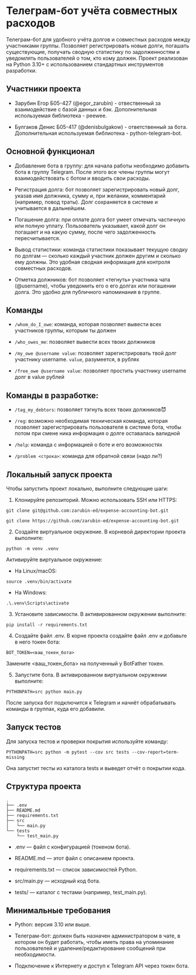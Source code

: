 # Телеграм-бот учёта совместных расходов

Телеграм-бот для удобного учёта долгов и совместных расходов между участниками группы. Позволяет регистрировать новые долги, погашать существующие, получать сводную статистику по задолженностям и уведомлять пользователей о том, кто кому должен. Проект реализован на Python 3.10+ с использованием стандартных инструментов разработки.

## Участники проекта 

- Зарубин Егор Б05-427 (@egor_zarubin) - отвественный за взаимодействие с базой данных и бэк. Дополнительная используемая библиотека - peewee.

- Булгаков Денис Б05-417 (@denisbulgakow) - ответственный за бота. Дополнительная используемая библиотека - python-telegram-bot.

## Основной функционал

- Добавление бота в группу: для начала работы необходимо добавить бота в группу Telegram. После этого все члены группы могут взаимодействовать с ботом и вводить свои расходы.

- Регистрация долга: бот позволяет зарегистрировать новый долг, указав имя должника, сумму и, при желании, комментарий (например, повод траты). Долг сохраняется в системе и учитывается в дальнейшем.

- Погашение долга: при оплате долга бот умеет отмечать частичную или полную уплату. Пользователь указывает, какой долг он погашает и на какую сумму, после чего задолженность пересчитывается.

- Вывод статистики: команда статистики показывает текущую сводку по долгам — сколько каждый участник должен другим и сколько ему должны. Это удобная сводная информация для контроля совместных расходов.

- Отметка должников: бот позволяет «тегнуть» участника чата (@username), чтобы уведомить его о его долгах или погашении долга. Это удобно для публичного напоминания в группе.

## Команды
- `/whom_do_I_owe`: команда, которая позволяет вывести всех участников группы, которым ты должен


- `/who_owes_me`: позволяет вывести всех твоих должников


- `/my_owe @username value`: позволяет зарегистрировать твой долг участнику username. `value`, разумеется, в рублях


- `/free_owe @username value`: позволяет простить участнику username долг в value рублей

## Команды в разработке:
- `/tag_my_debtors`: позволяет тэгнуть всех твоих должников😈

- `/reg`: возможно необходимая техническая команда, которая позволяет зарегистрировать пользователя в системе бота, чтобы потом при смене ника информация о долге оставалась валидной

- `/help`: команда с информацией о боте и его возможностях

- `/problem <строка>`: команда для обратной связи (надо ли?)
## Локальный запуск проекта

Чтобы запустить проект локально, выполните следующие шаги:

1. Клонируйте репозиторий. Можно использовать SSH или HTTPS:

```
git clone git@github.com:zarubin-ed/expense-accounting-bot.git

git clone https://github.com/zarubin-ed/expense-accounting-bot.git
```

2. Создайте виртуальное окружение. В корневой директории проекта выполните:

```
python -m venv .venv
```
Активируйте виртуальное окружение:

- На Linux/macOS:
```
source .venv/bin/activate
```
- На Windows:
```
.\.venv\Scripts\activate
```
3. Установите зависимости. В активированном окружении выполните:
```
pip install -r requirements.txt
```
4. Создайте файл .env. В корне проекта создайте файл .env и добавьте в него токен бота:
```
BOT_TOKEN=<ваш_токен_бота>
```
Замените <ваш_токен_бота> на полученный у BotFather токен.

5. Запустите бота. В активированном виртуальном окружении выполните:
```
PYTHONPATH=src python main.py
```
После запуска бот подключится к Telegram и начнёт обрабатывать команды в группах, куда его добавили.

## Запуск тестов

Для запуска тестов и проверки покрытия используйте команду:
```
PYTHONPATH=src python -m pytest --cov src tests --cov-report=term-missing
```
Она запустит тесты из каталога tests и выведет отчёт о покрытии кода.

## Структура проекта

```
.
├── .env
├── README.md
├── requirements.txt
├── src
│   └── main.py
└── tests
    └── test_main.py
```

- .env — файл с конфигурацией (токеном бота).

- README.md — этот файл с описанием проекта.

- requirements.txt — список зависимостей Python.

- src/main.py — исходный код бота.

- tests/ — каталог с тестами (например, test_main.py).

## Минимальные требования

- Python: версия 3.10 или выше.

- Телеграм-бот: должен быть назначен администратором в чате, в котором он будет работать, чтобы иметь права на упоминание пользователей и удаление/редактирование сообщений при необходимости.

- Подключение к Интернету и доступ к Telegram API через токен бота.